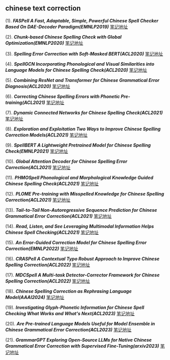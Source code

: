 ## chinese text correction
(1). ***FASPell A Fast, Adaptable, Simple, Powerful Chinese Spell Checker Based On DAE-Decoder Paradigm(EMNLP2019)*** [笔记地址](./1/README.md)

(2). ***Chunk-based Chinese Spelling Check with Global Optimization(EMNLP2020)*** [笔记地址](./2/README.md)

(3). ***Spelling Error Correction with Soft-Masked BERT(ACL2020)*** [笔记地址](./3/README.md)

(4). ***SpellGCN Incorporating Phonological and Visual Similarities into Language Models for Chinese Spelling Check(ACL2020)*** [笔记地址](./4/README.md)

(5). ***Combining ResNet and Transformer for Chinese Grammatical Error Diagnosis(ACL2020)*** [笔记地址](./5/README.md)

(6). ***Correcting Chinese Spelling Errors with Phonetic Pre-training(ACL2021)*** [笔记地址](./6/README.md)

(7). ***Dynamic Connected Networks for Chinese Spelling Check(ACL2021)*** [笔记地址](./7/README.md)

(8). ***Exploration and Exploitation Two Ways to Improve Chinese Spelling Correction Models(ACL2021)*** [笔记地址](./8/README.md)

(9). ***SpellBERT A Lightweight Pretrained Model for Chinese Spelling Check(EMNLP2021)*** [笔记地址](./9/README.md)

(10). ***Global Attention Decoder for Chinese Spelling Error Correction(ACL2021)*** [笔记地址](./10/README.md)

(11). ***PHMOSpell Phonological and Morphological Knowledge Guided Chinese Spelling Check(ACL2021)*** [笔记地址](./11/README.md)

(12). ***PLOME Pre-training with Misspelled Knowledge for Chinese Spelling Correction(ACL2021)*** [笔记地址](./12/README.md)

(13). ***Tail-to-Tail Non-Autoregressive Sequence Prediction for Chinese Grammatical Error Correction(ACL2021)*** [笔记地址](./13/README.md)

(14). ***Read, Listen, and See Leveraging Multimodal Information Helps Chinese Spell Checking(ACL2021)*** [笔记地址](./14/README.md)

(15). ***An Error-Guided Correction Model for Chinese Spelling Error Correction(EMNLP2022)*** [笔记地址](./15/README.md)

(16). ***CRASPell A Contextual Typo Robust Approach to Improve Chinese Spelling Correction(ACL2022)*** [笔记地址](./16/README.md)

(17). ***MDCSpell A Multi-task Detector-Corrector Framework for Chinese Spelling Correction(ACL2022)*** [笔记地址](./17/README.md)

(18). ***Chinese Spelling Correction as Rephrasing Language Model(AAAI2024)*** [笔记地址](./18/README.md)

(19). ***Investigating Glyph-Phonetic Information for Chinese Spell Checking What Works and What's Next(ACL2023)*** [笔记地址](./19/README.md)

(20). ***Are Pre-trained Language Models Useful for Model Ensemble in Chinese Grammatical Error Correction(ACL2023)*** [笔记地址](./20/README.md)

(21). ***GrammarGPT Exploring Open-Source LLMs for Native Chinese Grammatical Error Correction with Supervised Fine-Tuning(arxiv2023)*** [笔记地址](./21/README.md)

